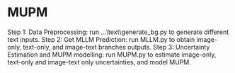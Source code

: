 # MUPM
Step 1: Data Preprocessing: run ...\text\generate_bg.py to generate different text inputs.
Step 2: Get MLLM Prediction: run MLLM.py to obtain image-only, text-only, and image-text branches outputs.
Step 3: Uncertainty Estimation and MUPM modelling: run MUPM.py to estimate image-only, text-only and image-text only uncertainties, and model MUPM.
